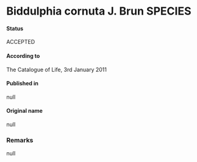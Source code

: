 Biddulphia cornuta J. Brun SPECIES
=======

#### Status
ACCEPTED

#### According to
The Catalogue of Life, 3rd January 2011

#### Published in
null

#### Original name
null

### Remarks
null